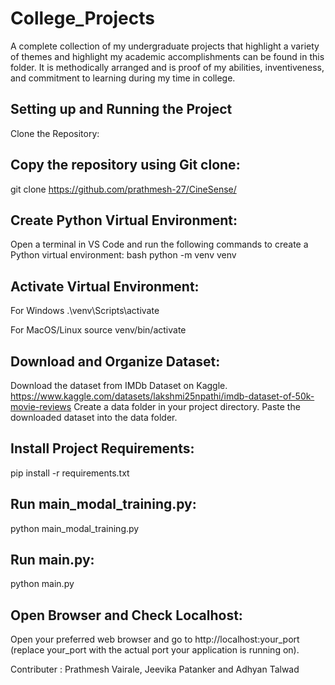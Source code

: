 # College_Projects
A complete collection of my undergraduate projects that highlight a variety of themes and highlight my academic accomplishments can be found in this folder. It is methodically arranged and is proof of my abilities, inventiveness, and commitment to learning during my time in college.

## Setting up and Running the Project
Clone the Repository:

## Copy the repository using Git clone:
git clone https://github.com/prathmesh-27/CineSense/

## Create Python Virtual Environment:

Open a terminal in VS Code and run the following commands to create a Python virtual environment:
bash
python -m venv venv

## Activate Virtual Environment:
For Windows
.\venv\Scripts\activate

For MacOS/Linux
source venv/bin/activate

## Download and Organize Dataset:

Download the dataset from IMDb Dataset on Kaggle.
https://www.kaggle.com/datasets/lakshmi25npathi/imdb-dataset-of-50k-movie-reviews
Create a data folder in your project directory.
Paste the downloaded dataset into the data folder.

## Install Project Requirements:
pip install -r requirements.txt


## Run main_modal_training.py:
python main_modal_training.py

## Run main.py:
python main.py

## Open Browser and Check Localhost:
Open your preferred web browser and go to http://localhost:your_port (replace your_port with the actual port your application is running on).


Contributer : Prathmesh Vairale, Jeevika Patanker and Adhyan Talwad
